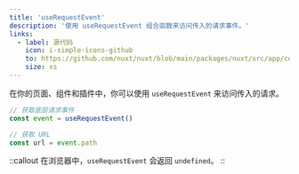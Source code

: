 ```yaml
---
title: 'useRequestEvent'
description: '使用 useRequestEvent 组合函数来访问传入的请求事件。'
links:
  - label: 源代码
    icon: i-simple-icons-github
    to: https://github.com/nuxt/nuxt/blob/main/packages/nuxt/src/app/composables/ssr.ts
    size: xs
---
```


在你的页面、组件和插件中，你可以使用 `useRequestEvent` 来访问传入的请求。

```ts
// 获取底层请求事件
const event = useRequestEvent()

// 获取 URL
const url = event.path
```

::callout
在浏览器中，`useRequestEvent` 会返回 `undefined`。
::
